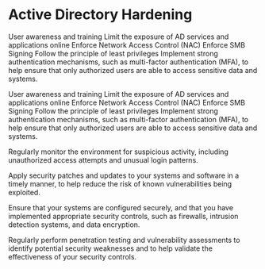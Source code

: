 # Active Directory Hardening

User awareness and training
Limit the exposure of AD services and applications online
Enforce Network Access Control (NAC)
Enforce SMB Signing
Follow the principle of least privileges
Implement strong authentication mechanisms, such as multi-factor authentication (MFA), to help ensure that only authorized users are able to access sensitive data and systems.

User awareness and training
Limit the exposure of AD services and applications online
Enforce Network Access Control (NAC)
Enforce SMB Signing
Follow the principle of least privileges
Implement strong authentication mechanisms, such as multi-factor authentication (MFA), to help ensure that only authorized users are able to access sensitive data and systems.

Regularly monitor the environment for suspicious activity, including unauthorized access attempts and unusual login patterns.

Apply security patches and updates to your systems and software in a timely manner, to help reduce the risk of known vulnerabilities being exploited.

Ensure that your systems are configured securely, and that you have implemented appropriate security controls, such as firewalls, intrusion detection systems, and data encryption.

Regularly perform penetration testing and vulnerability assessments to identify potential security weaknesses and to help validate the effectiveness of your security controls.
